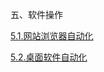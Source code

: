 五、软件操作

[5.1.网站浏览器自动化](/05.software_application/5.1.网站浏览器自动化.html)

[5.2.桌面软件自动化](/05.software_application/5.2.桌面软件自动化.html)
